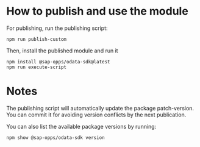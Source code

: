 # How to publish and use the module

For publishing, run the publishing script:

```
npm run publish-custom
```

Then, install the published module and run it

```
npm install @sap-opps/odata-sdk@latest
npm run execute-script
```

# Notes

The publishing script will automatically update the package patch-version. You can commit it for avoiding version conflicts by the next publication.

You can also list the available package versions by running:

```
npm show @sap-opps/odata-sdk version
```
